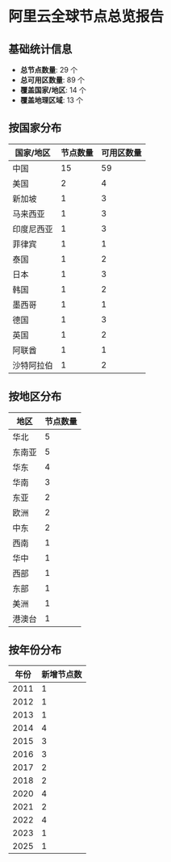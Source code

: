 # 阿里云全球节点总览报告

## 基础统计信息

- **总节点数量**: 29 个
- **总可用区数量**: 89 个
- **覆盖国家/地区**: 14 个
- **覆盖地理区域**: 13 个

## 按国家分布

| 国家/地区 | 节点数量 | 可用区数量 |
|-----------|----------|------------|
| 中国 | 15 | 59 |
| 美国 | 2 | 4 |
| 新加坡 | 1 | 3 |
| 马来西亚 | 1 | 3 |
| 印度尼西亚 | 1 | 3 |
| 菲律宾 | 1 | 1 |
| 泰国 | 1 | 2 |
| 日本 | 1 | 3 |
| 韩国 | 1 | 2 |
| 墨西哥 | 1 | 1 |
| 德国 | 1 | 3 |
| 英国 | 1 | 2 |
| 阿联酋 | 1 | 1 |
| 沙特阿拉伯 | 1 | 2 |

## 按地区分布

| 地区 | 节点数量 |
|------|----------|
| 华北 | 5 |
| 东南亚 | 5 |
| 华东 | 4 |
| 华南 | 3 |
| 东亚 | 2 |
| 欧洲 | 2 |
| 中东 | 2 |
| 西南 | 1 |
| 华中 | 1 |
| 西部 | 1 |
| 东部 | 1 |
| 美洲 | 1 |
| 港澳台 | 1 |

## 按年份分布

| 年份 | 新增节点数 |
|------|------------|
| 2011 | 1 |
| 2012 | 1 |
| 2013 | 1 |
| 2014 | 4 |
| 2015 | 3 |
| 2016 | 3 |
| 2017 | 2 |
| 2018 | 2 |
| 2020 | 4 |
| 2021 | 2 |
| 2022 | 4 |
| 2023 | 1 |
| 2025 | 1 |
